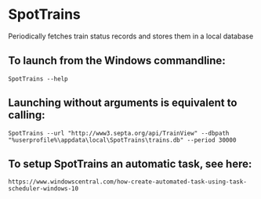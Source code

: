 # SpotTrains
Periodically fetches train status records and stores them in a local database

## To launch from the Windows commandline: 
	SpotTrains --help

## Launching without arguments is equivalent to calling:
	SpotTrains --url "http://www3.septa.org/api/TrainView" --dbpath "%userprofile%\appdata\local\SpotTrains\trains.db" --period 30000

## To setup SpotTrains an automatic task, see here:
	https://www.windowscentral.com/how-create-automated-task-using-task-scheduler-windows-10
